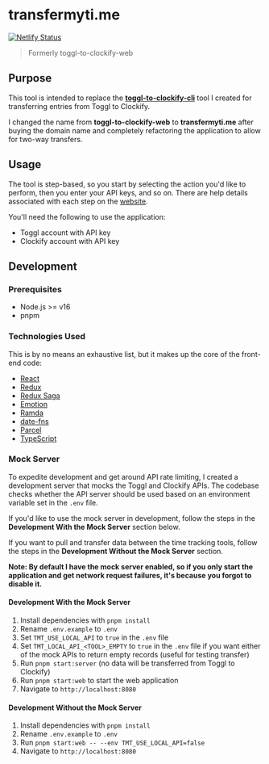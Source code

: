 # transfermyti.me

[![Netlify Status](https://api.netlify.com/api/v1/badges/c999c9b1-0c44-4186-ba27-d6eba1f6b223/deploy-status)](https://app.netlify.com/sites/transfer-my-time/deploys)

> Formerly toggl-to-clockify-web

## Purpose

This tool is intended to replace the [**toggl-to-clockify-cli**](https://github.com/mikerourke/toggl-to-clockify-cli)
tool I created for transferring entries from Toggl to Clockify.

I changed the name from **toggl-to-clockify-web** to **transfermyti.me** after buying the domain name and completely 
refactoring the application to allow for two-way transfers.

## Usage

The tool is step-based, so you start by selecting the action you'd like to perform, then you enter your API keys, and so on. There are help details associated with each step on the [website](https://transfermyti.me).

You'll need the following to use the application:

- Toggl account with API key
- Clockify account with API key

## Development

### Prerequisites

- Node.js >= v16
- pnpm

### Technologies Used

This is by no means an exhaustive list, but it makes up the core of the front-end code:

- [React](https://reactjs.org/)
- [Redux](https://redux.js.org/)
- [Redux Saga](http://redux-saga.js.org/)
- [Emotion](https://emotion.sh)
- [Ramda](https://ramdajs.com/)
- [date-fns](https://date-fns.org/)
- [Parcel](https://parceljs.org/)
- [TypeScript](https://www.typescriptlang.org/)

### Mock Server

To expedite development and get around API rate limiting, I created a development server that mocks the Toggl and Clockify APIs.
The codebase checks whether the API server should be used based on an environment variable set in the `.env` file.

If you'd like to use the mock server in development, follow the steps in the **Development With the Mock Server** section below.

If you want to pull and transfer data between the time tracking tools, follow the steps in the **Development Without the Mock Server**
section.

**Note: By default I have the mock server enabled, so if you only start the application and get network request failures, it's because you forgot to disable it.**

#### Development With the Mock Server

1. Install dependencies with `pnpm install`
2. Rename `.env.example` to `.env`
3. Set `TMT_USE_LOCAL_API` to `true` in the `.env` file
4. Set `TMT_LOCAL_API_<TOOL>_EMPTY` to `true` in the `.env` file if you want either of the mock APIs to return empty records (useful for testing transfer)
5. Run `pnpm start:server` (no data will be transferred from Toggl to Clockify)
6. Run `pnpm start:web` to start the web application
7. Navigate to `http://localhost:8080`

#### Development Without the Mock Server

1. Install dependencies with `pnpm install`
2. Rename `.env.example` to `.env`
3. Run `pnpm start:web -- --env TMT_USE_LOCAL_API=false`
4. Navigate to `http://localhost:8080`
